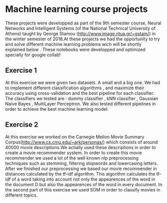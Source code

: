 # Machine learning course projects
These projects were developped as part of the 9th semester course, Neural Networks and Intelligent Systems (of the National Technical University of Athens) taught by George Stamou (http://www.image.ntua.gr/~gstam/) in the winter semester of 2018.At these projects we had the opportunity to try and solve different machine learning problems wich will be shortly explained below . These notebooks were developped and optimized specially for google collab! 


## Exercise 1
At this exercise we were given two datasets. A small and a big one. We had to implement different classification algorithms , and maximize their accuracy using cross-validation and the best pipeline for each classifier. The classifiers we tested are : dummy classifier , kNN classifier , Gaussian Naive Bayes , MultiLayer Perceptron. We also tested different pipelines in order to achieve the best machine learning model.

## Exercise 2
At this exercise we worked on the Carnegie Mellon Movie Summary Corpus(http://www.cs.cmu.edu/~ark/personas/) which consists of around 40000 movie descriptions.We actially used these descriptions in order to create a movie recommender system. In order to create this movie recommender we used a lot of the well known nlp preprocessing techniques such as stemming, filtering stopwords and lowercasing letters. After we finished our preprocessing we based our movie recommender in distances calculated by the tf-idf algorithm. This algorithm calculates the tf-idf of a word taking into account not only the appearences of the word in the document D but also the appearences of the word in every document.
In the second part of this exercise we used SOM in order to classify movies in different topics.
